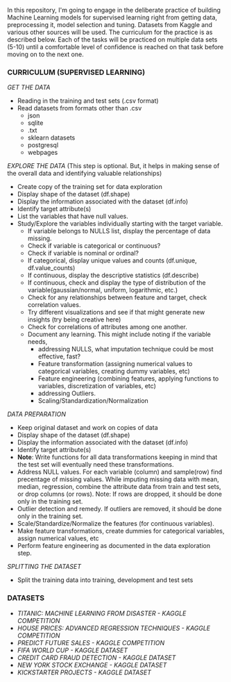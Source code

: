 In this repository, I'm going to engage in the deliberate practice of building Machine Learning models for supervised learning right from getting data, preprocessing it, model selection and tuning. 
Datasets from Kaggle and various other sources will be used. 
The curriculum for the practice is as described below. Each of the tasks will be practiced on multiple data sets (5-10) until a comfortable level of confidence is reached on that task before moving on to the next one. 

### CURRICULUM (SUPERVISED LEARNING)
*GET THE DATA*
- Reading in the training and test sets (.csv format)
- Read datasets from formats other than .csv
  - json
  - sqlite
  - .txt
  - sklearn datasets
  - postgresql
  - webpages

*EXPLORE THE DATA* (This step is optional. But, it helps in making sense of the overall data and identifying valuable relationships)
- Create copy of the training set for data exploration
- Display shape of the dataset (df.shape)
- Display the information associated with the dataset (df.info)
- Identify target attribute(s)
- List the variables that have null values.
- Study/Explore the variables individually starting with the target variable.
  - If variable belongs to NULLS list, display the percentage of data missing.
  - Check if variable is categorical or continuous?
  - Check if variable is nominal or ordinal?
  - If categorical, display unique values and counts (df.unique, df.value_counts)
  - If continuous, display the descriptive statistics (df.describe)
  - If continuous, check and display the type of distribution of the variable(gaussian/normal, uniform, logarithmic, etc.)
  - Check for any relationships between feature and target, check correlation values.
  - Try different visualizations and see if that might generate new insights (try being creative here)
  - Check for correlations of attributes among one another. 
  - Document any learning. This might include noting if the variable needs,
     - addressing NULLS, what imputation technique could be most effective, fast?
     - Feature transformation (assigning numerical values to categorical variables, creating dummy variables, etc)
     - Feature engineering (combining features, applying functions to variables, discretization of variables, etc)
     - addressing Outliers.
     - Scaling/Standardization/Normalization

*DATA PREPARATION*
- Keep original dataset and work on copies of data
- Display shape of the dataset (df.shape)
- Display the information associated with the dataset (df.info)
- Identify target attribute(s)
- **Note**: Write functions for all data transformations keeping in mind that the test set will eventually need these transformations. 
- Address NULL values. For each variable (column) and sample(row) find precentage of missing values. While imputing missing data with mean, median, regression, combine the attribute data from train and test sets, or drop columns (or rows). Note: If rows are dropped, it should be done only in the training set.
- Outlier detection and remedy. If outliers are removed, it should be done only in the training set.
- Scale/Standardize/Normalize the features (for continuous variables).
- Make feature transformations, create dummies for categorical variables, assign numerical values, etc
- Perform feature engineering as documented in the data exploration step.

*SPLITTING THE DATASET*	
- Split the training data into training, development and test sets


### DATASETS
- *TITANIC: MACHINE LEARNING FROM DISASTER - KAGGLE COMPETITION*
- *HOUSE PRICES: ADVANCED REGRESSION TECHNIQUES - KAGGLE COMPETITION*
- *PREDICT FUTURE SALES - KAGGLE COMPETITION*
- *FIFA WORLD CUP - KAGGLE DATASET*
- *CREDIT CARD FRAUD DETECTION - KAGGLE DATASET*
- *NEW YORK STOCK EXCHANGE - KAGGLE DATASET*
- *KICKSTARTER PROJECTS - KAGGLE DATASET*

